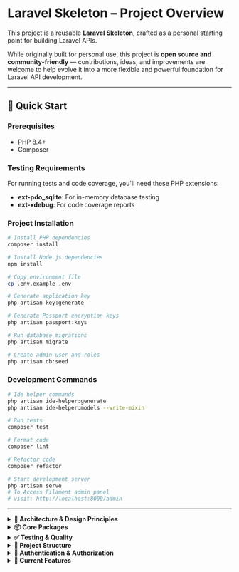 # Laravel Skeleton – Project Overview

This project is a reusable **Laravel Skeleton**, crafted as a personal starting point for building Laravel APIs.

While originally built for personal use, this project is **open source and community-friendly** — contributions, ideas, and improvements are welcome to help evolve it into a more flexible and powerful foundation for Laravel API development.

---

## 🚀 Quick Start

### Prerequisites
- PHP 8.4+
- Composer

### Testing Requirements
For running tests and code coverage, you'll need these PHP extensions:
- **ext-pdo_sqlite**: For in-memory database testing
- **ext-xdebug**: For code coverage reports

### Project Installation
```bash
# Install PHP dependencies
composer install

# Install Node.js dependencies
npm install

# Copy environment file
cp .env.example .env

# Generate application key
php artisan key:generate

# Generate Passport encryption keys
php artisan passport:keys

# Run database migrations
php artisan migrate

# Create admin user and roles
php artisan db:seed
```

### Development Commands
```bash
# Ide helper commands
php artisan ide-helper:generate
php artisan ide-helper:models --write-mixin

# Run tests
composer test

# Format code
composer lint

# Refactor code
composer refactor

# Start development server
php artisan serve
# To Access Filament admin panel
# visit: http://localhost:8000/admin
```

---

<details>
<summary><strong>🧱 Architecture & Design Principles</strong></summary>

### **Controller + Commands/Queries Pattern**
- **Controllers**: Thin coordination layer for HTTP requests
- **Commands**: DTOs for write operations (create, update) using Spatie Laravel Data
- **Queries**: DTOs for read operations (list, show) using Spatie Laravel Data
- **DTOs**: Data Transfer Objects for responses using Spatie Laravel Data
- **BaseData**: Common foundation class providing consistent behavior across all DTOs

### **Authorization & Permissions**
- **UserPolicy**: Enforces access control based on user roles
- **Spatie Permission**: Role-based access control
- **Admin Bypass**: Admins bypass all authorization checks via `Gate::before` callback
- **Status Update Restriction**: Only admins can update user status

### **Routes**
- API routes are defined in `routes/api.php` with v1 versioning
- Routes are RESTful, structured around resources (e.g., `/api/v1/users`)
- Each route delegates to controller methods, which use Commands/Queries for validation

## 🧩 Example: Users Resource
```php
use App\Http\Controllers\UserController;

Route::middleware('auth:api')->prefix('v1')->group(function () {
    Route::resource('users', UserController::class)->except(['create', 'edit']);
});
```

## 🧩 Example: UserController with Commands/Queries
```php
final readonly class UserController
{
    public function index(GetUsersQuery $query): JsonResponse
    {
        Gate::authorize('viewAny', User::class);
        
        $users = User::query()
            ->when($query->name, fn($q, $name) => $q->where('name', 'like', "%{$name}%"))
            ->when($query->email, fn($q, $email) => $q->where('email', 'like', "%{$email}%"))
            ->when($query->status, fn($q, $status) => $q->where('status', $status))
            ->paginate($query->perPage ?? 10, ['*'], 'page', $query->page ?? 1);

        return response()->json([
            ...UserDto::collect($users)->toArray(),
            'message' => __('Users fetched successfully'),
        ]);
    }

    public function store(CreateUserCommand $command): JsonResponse
    {
        Gate::authorize('create', User::class);
        
        $commandData = $command->toArray();
        $commandData['password'] = Hash::make($command->password);
        $user = User::create($commandData);
        
        return response()->json([
            'data' => UserDto::from($user),
            'message' => __('User created successfully'),
        ], 201);
    }
}
```

### **BaseData Foundation**
All Commands, Queries, and DTOs extend from `BaseData`, which provides:
- **FormRequest-like validated() method**: Filters out optional fields that are not provided in the request
- **Differences**: One difference is that validated returns default values if they are not null
- **Type safety**: Ensures consistent data handling across the application

## 🧩 Example: BaseData Implementation
```php
abstract class BaseData extends Data
{
    public static function rules(): array
    {
        return [];
    }

    /**
     * Get the instance as an array.
     * Behave similar to laravel FormRequest validated() method.
     * It filters out attributes that are not required and have no value.
     */
    public function validated(): array
    {
        $rules = static::rules();
        $data = parent::toArray();

        foreach ($data as $key => $value) {
            if ($this->attributeShouldBeRemoved($rules, $key, $value)) {
                unset($data[$key]);
            }
        }

        return $data;
    }
}
```

### **DTOs & Validation**
- **Commands**: Handle request validation for write operations using Spatie Laravel Data
- **Queries**: Handle request validation for read operations using Spatie Laravel Data  
- **DTOs**: Handle response serialization using Spatie Laravel Data
- All use Spatie Laravel Data for type safety and validation

## 🧩 Example: DTOs and Commands
```php
// CreateUserCommand - Request validation
final class CreateUserCommand extends BaseData
{
    public function __construct(
        public string $username,
        public string $email,
        public string $password,
        public UserStatus $status = UserStatus::ACTIVE,
    ) {}

    public static function rules(): array
    {
        return [
            'username' => ['required', 'string', 'max:40', 'unique:users,username'],
            'email'    => ['required', 'email', 'unique:users,email'],
            'password' => [
                'required',
                'confirmed',
                Password::min(8)
                    ->mixedCase()
                    ->numbers()
                    ->symbols()
                    ->uncompromised(), // Checks against data leaks via HaveIBeenPwned
            ],
            'status'   => ['sometimes', 'required', new Enum(UserStatus::class)],
        ];
    }
}

// GetUsersQuery - Request validation with pagination
final class GetUsersQuery extends BaseData
{
    public function __construct(
        public ?string $username,
        public ?string $email,
        public ?UserStatus $status,
        #[MapInputName('per_page')] // Maps 'per_page' input to 'perPage' property
        public int $perPage = 10,
        public int $page = 1,
    ) {}

    public static function rules(): array
    {
        return [
            'username' => ['sometimes', 'required', 'string', 'max:40'],
            'email'    => ['sometimes', 'required', 'email', 'exists:users,email'],
            'status'   => ['sometimes', 'required', new Enum(UserStatus::class)],
            'per_page' => ['sometimes', 'required', 'integer', 'min:1', 'max:100'],
            'page'     => ['sometimes', 'required', 'integer', 'min:1'],
        ];
    }
}

// UserDto - Response serialization
final class UserDto extends BaseData
{
    public function __construct(
        public int $id,
        public string $username,
        public string $email,
        public ?string $password,
        public UserStatus $status,
    ) {}
}
```

</details>

<details>
<summary><strong>📦 Core Packages</strong></summary>

### **Core Framework & Authentication**
- [`laravel/framework`](https://laravel.com/) – The Laravel framework (v12.0)
- [`laravel/passport`](https://github.com/laravel/passport) – OAuth2 server for API authentication
- [`spatie/laravel-permission`](https://github.com/spatie/laravel-permission) – Role and permission management

### **Admin Panel**
- [`filament/filament`](https://filamentphp.com/) – Beautiful admin panel and application framework

### **Data & Validation**
- [`spatie/laravel-data`](https://github.com/spatie/laravel-data) – Typed DTOs & transformers
- [`spatie/laravel-typescript-transformer`](https://github.com/spatie/laravel-typescript-transformer) – Generate TypeScript types from DTOs

### **Development & IDE Support**
- [`barryvdh/laravel-ide-helper`](https://github.com/barryvdh/laravel-ide-helper) – IDE autocompletion for models, facades etc.
- [`laravel/pint`](https://github.com/laravel/pint) – Opinionated code style formatting
- [`rector/rector`](https://github.com/rectorphp/rector) – Automated code refactoring
- [`laravel/boost`](https://github.com/laravel/boost) – Laravel-focused MCP server for augmenting your AI powered local development experience.

### **Testing & Quality**
- [`pestphp/pest`](https://pestphp.com/) – Modern testing framework
- [`larastan/larastan`](https://github.com/larastan/larastan) – Static analysis for Laravel
- [`pestphp/pest-plugin-type-coverage`](https://github.com/pestphp/pest-plugin-type-coverage) – Type coverage analysis

### **Monitoring & Health**
- [`spatie/laravel-health`](https://github.com/spatie/laravel-health) – Health and system checks

### **Frontend Tools**
Although this project is primarily intended to serve as an API, I’ve included Prettier just in case — it doesn’t hurt to have clean code. 🙂
- [`vite`](https://vitejs.dev/) – Frontend build tool
- [`tailwindcss`](https://tailwindcss.com/) – Utility-first CSS framework
- [`prettier`](https://prettier.io/) – Code formatter

</details>

<details>
<summary><strong>✅ Testing & Quality</strong></summary>

### **Testing Framework**
- **Pest** – Modern testing framework with expressive syntax
- **In-Memory Database** – SQLite `:memory:` for fast, isolated tests
- **Seeders** – Database seeding for consistent test data
- **Factories** – Model factories for test data generation

### **Architecture Tests**
- **PHP Architecture Tests** – Ensures code follows architectural principles
- **Strict Types** – Enforces strict typing throughout the application
- **Documentation** – Requires proper PHPDoc annotations
- **Code Quality** – Prevents use of debugging functions in production code

### **Test Structure**
```php
describe('User Controller - Admin Users', function () {
    beforeEach(function () {
        $this->seed(DatabaseSeeder::class);
        $this->admin = User::where('name', 'admin')->first();
        $this->user = User::factory()->create(['name' => 'Normal User']);
        $this->user->assignRole('user');
        $this->actingAs($this->admin, 'api');
    });
    
    // Admin tests...
});

describe('User Controller - Normal Users', function () {
    beforeEach(function () {
        $this->seed(DatabaseSeeder::class);
        $this->admin = User::where('name', 'admin')->first();
        $this->user = User::factory()->create(['name' => 'Normal User']);
        $this->user->assignRole('user');
        $this->actingAs($this->user, 'api');
    });
    
    // Normal user tests...
});
```

### **Test Coverage**
- **140 tests** covering all CRUD operations and architecture principles
- **451 assertions** ensuring comprehensive coverage
- **100% type coverage** across all classes
- **Authorization testing** for both admin and normal users
- **Validation testing** for all input fields including password strength and HaveIBeenPwned data leak checks
- **Error handling** (404, 403, 422 status codes)
- **Architecture compliance** testing
- **Unit tests** for UserStatus enum and UserPolicy

</details>

<details>
<summary><strong>📂 Project Structure</strong></summary>

```bash
app/
├── Commands/...................... # Request DTOs for write operations
│   ├── CreateUserCommand.php
│   └── UpdateUserCommand.php
│
├── Queries/....................... # Request DTOs for read operations
│   └── GetUsersQuery.php
│
├── DTOs/.......................... # Response DTOs
│   └── UserDto.php
│
├── Enums/......................... # Enum classes
│   └── UserStatus.php
│
├── Foundation/.................... # Base classes and common functionality
│   └── BaseData.php
│
├── Filament/...................... # Admin panel resources
│   ├── Resources/
│   │   └── UserResource/
│   │       ├── UserResource.php
│   │       └── Pages/
│   │           ├── ListUsers.php
│   │           ├── CreateUser.php
│   │           └── EditUser.php
│   └── Pages/
│       └── Auth/
│           └── Login.php
│
├── Http/
│   ├── Controllers/............... # Thin coordination layer
│   │   └── UserController.php
│   └── Policies/.................. # Authorization policies
│       └── UserPolicy.php
│
├── Models/......................... # Eloquent models
│   └── User.php
│
├── Providers/..................... # Service providers
│   ├── AppServiceProvider.php
│   └── Filament/
│       └── AdminPanelProvider.php
│
database/
├── factories/..................... # Model factories
│   └── UserFactory.php
├── migrations/.................... # Database migrations
│   ├── *_create_users_table.php
│   ├── *_create_permission_tables.php
│   └── *_create_oauth_*.php
├── seeders/....................... # Database seeders
│   ├── DatabaseSeeder.php
│   ├── RoleSeeder.php
│   └── UserSeeder.php
│
tests/
├── Feature/....................... # Feature tests
│   ├── UserControllerTest.php
│   └── UserTest.php
└── Unit/.......................... # Unit tests
    ├── ArchitectureTest.php
    ├── UserPolicyTest.php
    └── UserStatusTest.php
```

</details>

<details>
<summary><strong>🔐 Authentication & Authorization</strong></summary>

### **OAuth2 with Passport**
- API authentication using Laravel Passport
- Token-based authentication for API requests
- Secure token management and revocation

### **Role-Based Access Control**
- **Admin Role**: Full access to all resources
- **User Role**: Restricted access based on UserPolicy
- **Policy Enforcement**: Automatic authorization checks

### **UserPolicy Rules**
```php
class UserPolicy
{
    public function viewAny(): bool { return false; }
    public function view(User $user, User $model): bool { return $user->id === $model->id; }
    public function create(): bool { return false; }
    public function update(User $user, User $model): bool { return $user->id === $model->id; }
    public function updateStatus(): bool { return false; }
    public function delete(): bool { return false; }
}
```

</details>

<details>
<summary><strong>🎯 Current Features</strong></summary>

### **User Management**
- ✅ Complete CRUD operations for users
- ✅ Role-based access control
- ✅ User status management (Active, Inactive, Suspended, Pending)
- ✅ Email and password validation
- ✅ Filtering by name, email, and status
- ✅ Pagination support (configurable per_page and page parameters)
- ✅ Status update restriction (admin-only)

### **Admin Panel (Filament)**
- ✅ Beautiful admin interface for user management
- ✅ User listing with search and filters
- ✅ User creation and editing forms
- ✅ Role and permission management
- ✅ Responsive design with Tailwind CSS

### **API Endpoints**
- `GET /api/v1/users` - List users with filtering and pagination (admin only)
- `GET /api/v1/users/{id}` - Show user (own profile or admin)
- `POST /api/v1/users` - Create user (admin only)
- `PUT /api/v1/users/{id}` - Update user (own profile or admin, status admin-only)
- `DELETE /api/v1/users/{id}` - Delete user (admin only)
- `GET /api/v1/user` - Get current authenticated user

### **Query Parameters**
- `username` - Filter users by username (partial match)
- `email` - Filter users by email (exact match)
- `status` - Filter users by status (Active, Inactive, Suspended, Pending)
- `per_page` - Number of items per page (1-100, default: 10)
- `page` - Page number (default: 1)

### **Testing**
- ✅ Comprehensive test coverage (140 tests, 451 assertions)
- ✅ 100% type coverage across all classes
- ✅ Admin and normal user scenarios
- ✅ Authorization testing
- ✅ Validation testing
- ✅ Error handling testing
- ✅ Architecture compliance testing
- ✅ Unit tests for UserStatus enum and UserPolicy

### **Code Quality**
- ✅ Strict typing throughout the application
- ✅ Automated code formatting with Laravel Pint
- ✅ Static analysis with Larastan
- ✅ Automated refactoring with Rector
- ✅ Prettier formatting for frontend assets
- ✅ BaseData foundation for consistent DTO behavior

</details>